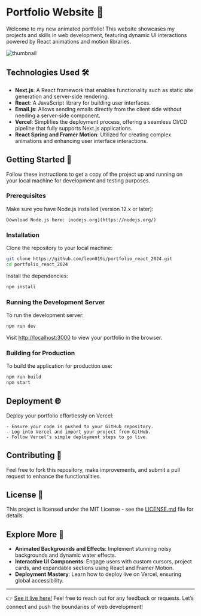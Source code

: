 # Portfolio Website 🚀

Welcome to my new animated portfolio! This website showcases my projects and skills in web development, featuring dynamic UI interactions powered by React animations and motion libraries.

![thumbnail](https://github.com/leon019i/portfolio_react_2024/blob/98c9285d7aeb3e9b13c8f6566bfe1f31acaa9d2b/public/assets/images/DALL%C2%B7E%202024-04-15%2004.21.00%20-%20Create%20a%20professional%20and%20modern%20thumbnail%20for%20a%20portfolio%20showcasing%20the%20personal%20brand%20of%20'Louay%20Fayez'.%20The%20design%20should%20be%20clean%2C%20minimalist%2C%20and.webp)

## Technologies Used 🛠️

- **Next.js**: A React framework that enables functionality such as static site generation and server-side rendering.
- **React**: A JavaScript library for building user interfaces.
- **Email.js**: Allows sending emails directly from the client side without needing a server-side component.
- **Vercel**: Simplifies the deployment process, offering a seamless CI/CD pipeline that fully supports Next.js applications.
- **React Spring and Framer Motion**: Utilized for creating complex animations and enhancing user interface interactions.

## Getting Started 🌟

Follow these instructions to get a copy of the project up and running on your local machine for development and testing purposes.

### Prerequisites

Make sure you have Node.js installed (version 12.x or later):

```plaintext
Download Node.js here: [nodejs.org](https://nodejs.org/)
```

### Installation

Clone the repository to your local machine:

```bash
git clone https://github.com/leon019i/portfolio_react_2024.git
cd portfolio_react_2024
```

Install the dependencies:

```bash
npm install
```

### Running the Development Server

To run the development server:

```bash
npm run dev
```

Visit [http://localhost:3000](http://localhost:3000) to view your portfolio in the browser.

### Building for Production

To build the application for production use:

```bash
npm run build
npm start
```

## Deployment 🌐

Deploy your portfolio effortlessly on Vercel:

```plaintext
- Ensure your code is pushed to your GitHub repository.
- Log into Vercel and import your project from GitHub.
- Follow Vercel’s simple deployment steps to go live.
```

## Contributing 🤝

Feel free to fork this repository, make improvements, and submit a pull request to enhance the functionalities.

## License 📄

This project is licensed under the MIT License - see the [LICENSE.md](LICENSE.md) file for details.

## Explore More 🌈

- **Animated Backgrounds and Effects**: Implement stunning noisy backgrounds and dynamic water effects.
- **Interactive UI Components**: Engage users with custom cursors, project cards, and expandable sections using React and Framer Motion.
- **Deployment Mastery**: Learn how to deploy live on Vercel, ensuring global accessibility.

---

👉 [See it live here!](https://your-live-site-url.com) Feel free to reach out for any feedback or requests. Let’s connect and push the boundaries of web development!
